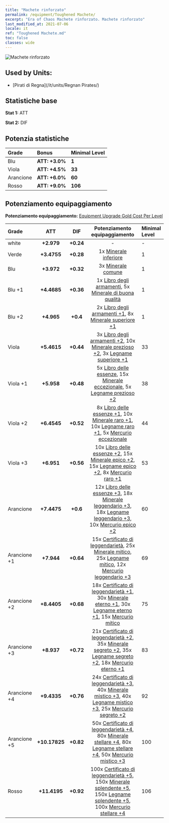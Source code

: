 ```yaml
---
title: "Machete rinforzato"
permalink: /equipment/Toughened Machete/
excerpt: "Era of Chaos Machete rinforzato. Machete rinforzato"
last_modified_at: 2021-07-06
locale: it
ref: "Toughened Machete.md"
toc: false
classes: wide
---
```


  ![Machete rinforzato](/images/e/e_99011.png)

## Used by Units:

* [Pirati di Regna](/it/units/Regnan Pirates/) 


## Statistiche base
 **Stat 1:** ATT

 **Stat 2:** DIF

## Potenzia statistiche

  |     Grade    |   Bonus | Minimal Level | 
  |:-------------|:--------|:--------------| 
  | Blu | **ATT: +3.0%** | **1** | 
  | Viola | **ATT: +4.5%** | **33** | 
  | Arancione | **ATT: +6.0%** | **60** | 
  | Rosso | **ATT: +9.0%** | **106** | 


## Potenziamento equipaggiamento
 **Potenziamento equipaggiamento:** [Equipment Upgrade Gold Cost Per Level](/equipment/EquipmentUpgradeCostPerLevel/) 

  |          Grade      | ATT | DIF | Potenziamento equipaggiamento | Minimal Level |
  |:--------------------|:---------:|:---------:|:----------------:|:--------------|
  | white | **+2.979** | **+0.24** | - | - |
  | Verde | **+3.4755** | **+0.28** | 1x [Minerale inferiore](/ItemsIT/mat_1/) | 1 |
  | Blu | **+3.972** | **+0.32** | 3x [Minerale comune](/ItemsIT/mat_6/) | 1 |
  | Blu +1 | **+4.4685** | **+0.36** | 1x [Libro degli armamenti](/ItemsIT/mat_18/), 5x [Minerale di buona qualità](/ItemsIT/mat_12/) | 1 |
  | Blu +2 | **+4.965** | **+0.4** | 2x [Libro degli armamenti +1](/ItemsIT/mat_25/), 8x [Minerale superiore +1](/ItemsIT/mat_19/) | 1 |
  | Viola | **+5.4615** | **+0.44** | 3x [Libro degli armamenti +2](/ItemsIT/mat_32/), 10x [Minerale prezioso +2](/ItemsIT/mat_26/), 3x [Legname superiore +1](/ItemsIT/mat_20/) | 33 |
  | Viola +1 | **+5.958** | **+0.48** | 5x [Libro delle essenze](/ItemsIT/mat_39/), 15x [Minerale eccezionale](/ItemsIT/mat_33/), 5x [Legname prezioso +2](/ItemsIT/mat_27/) | 38 |
  | Viola +2 | **+6.4545** | **+0.52** | 8x [Libro delle essenze +1](/ItemsIT/mat_46/), 10x [Minerale raro +1](/ItemsIT/mat_40/), 10x [Legname raro +1](/ItemsIT/mat_41/), 5x [Mercurio eccezionale](/ItemsIT/mat_35/) | 44 |
  | Viola +3 | **+6.951** | **+0.56** | 10x [Libro delle essenze +2](/ItemsIT/mat_53/), 15x [Minerale epico +2](/ItemsIT/mat_47/), 15x [Legname epico +2](/ItemsIT/mat_48/), 8x [Mercurio raro +1](/ItemsIT/mat_42/) | 53 |
  | Arancione | **+7.4475** | **+0.6** | 12x [Libro delle essenze +3](/ItemsIT/mat_60/), 18x [Minerale leggendario +3](/ItemsIT/mat_54/), 18x [Legname leggendario +3](/ItemsIT/mat_55/), 10x [Mercurio epico +2](/ItemsIT/mat_49/) | 60 |
  | Arancione +1 | **+7.944** | **+0.64** | 15x [Certificato di leggendarietà](/ItemsIT/mat_67/), 25x [Minerale mitico](/ItemsIT/mat_61/), 25x [Legname mitico](/ItemsIT/mat_62/), 12x [Mercurio leggendario +3](/ItemsIT/mat_56/) | 69 |
  | Arancione +2 | **+8.4405** | **+0.68** | 18x [Certificato di leggendarietà +1](/ItemsIT/mat_74/), 30x [Minerale eterno +1](/ItemsIT/mat_68/), 30x [Legname eterno +1](/ItemsIT/mat_69/), 15x [Mercurio mitico](/ItemsIT/mat_63/) | 75 |
  | Arancione +3 | **+8.937** | **+0.72** | 21x [Certificato di leggendarietà +2](/ItemsIT/mat_81/), 35x [Minerale segreto +2](/ItemsIT/mat_75/), 35x [Legname segreto +2](/ItemsIT/mat_76/), 18x [Mercurio eterno +1](/ItemsIT/mat_70/) | 83 |
  | Arancione +4 | **+9.4335** | **+0.76** | 24x [Certificato di leggendarietà +3](/ItemsIT/mat_88/), 40x [Minerale mistico +3](/ItemsIT/mat_82/), 40x [Legname mistico +3](/ItemsIT/mat_83/), 25x [Mercurio segreto +2](/ItemsIT/mat_77/) | 92 |
  | Arancione +5 | **+10.17825** | **+0.82** | 50x [Certificato di leggendarietà +4](/ItemsIT/mat_95/), 80x [Minerale stellare +4](/ItemsIT/mat_89/), 80x [Legname stellare +4](/ItemsIT/mat_90/), 50x [Mercurio mistico +3](/ItemsIT/mat_84/) | 100 |
  | Rosso | **+11.4195** | **+0.92** | 100x [Certificato di leggendarietà +5](/ItemsIT/mat_102/), 150x [Minerale splendente +5](/ItemsIT/mat_96/), 150x [Legname splendente +5](/ItemsIT/mat_97/), 100x [Mercurio stellare +4](/ItemsIT/mat_91/) | 106 |


